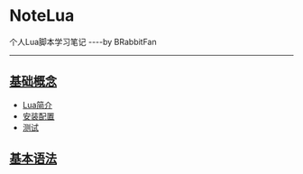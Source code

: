 # NoteLua
个人Lua脚本学习笔记 ----by BRabbitFan

---

## [基础概念](Note/0.基础概念.md)
- [Lua简介](Note/0.基础概念.md/#Lua简介)
- [安装配置](Note/0.基础概念.md/#安装配置)
- [测试](Note/0.基础概念.md/#测试)
## [基本语法](Note/1.基本语法.md)
